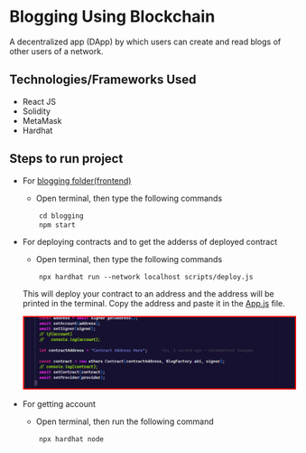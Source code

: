 # Blogging Using Blockchain
A decentralized app (DApp) by which users can create and read blogs of other users of a network.

## Technologies/Frameworks Used
 - React JS
 - Solidity
 - MetaMask
 - Hardhat

## Steps to run project
 - For [blogging folder(frontend)](./blogging)
    - Open terminal, then type the following commands
    ```shell
        cd blogging
        npm start
    ```
 - For deploying contracts and to get the adderss of deployed contract
    - Open terminal, then type the following commands
    ```shell
        npx hardhat run --network localhost scripts/deploy.js
    ```
    This will deploy your contract to an address and the address will be printed in the terminal.
    Copy the address and paste it in the [App.js](./blogging/src/App.js) file.

    <img src="image/README/1678134235039.png" style="border: 2px solid red"/>
 
 - For getting account
    - Open terminal, then run the following command
    ```shell
        npx hardhat node
    ```